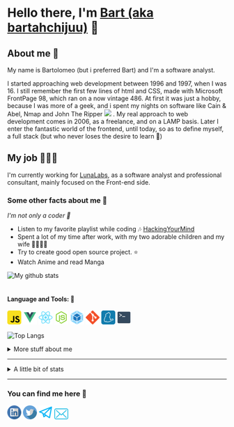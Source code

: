 # Hello there, I'm [Bart (aka bartahchijuu)](https://bartahchijuu.dev) 👋

## About me 👔

My name is Bartolomeo (but i preferred Bart) and I'm a software analyst.

I started approaching web development between 1996 and 1997, when I was 16. I still remember the first few lines of html and CSS,
made with Microsoft FrontPage 98, which ran on a now vintage 486. At first it was just a hobby, because I was more of a geek, and
i spent my nights on software like Cain & Abel, Nmap and John The Ripper <img src="https://emojis.slackmojis.com/emojis/images/1531849430/4246/blob-sunglasses.gif?1531849430" width="30"/> .
My real approach to web development comes in 2006, as a freelance, and on a LAMP basis. Later I enter the fantastic world of
the frontend, until today, so as to define myself, a full stack (but who never loses the desire to learn 🌱)

## My job 👩🏻‍💻

I'm currently working for [LunaLabs](https://www.lunalabs.it/), as a software analyst and professional consultant, mainly focused on the Front-end side.

### Some other facts about me 🚀

<p><i>I'm not only a coder 🤙</i><p>

- Listen to my favorite playlist while coding 🎶 [HackingYourMind](https://www.youtube.com/playlist?list=PLVzbkkMnVAXblFWOQJcwOZdjlIsvGapNI)
- Spent a lot of my time after work, with my two adorable children and my wife 👨‍👩‍👦‍👦
- Try to create good open source project. ⭐️
- Watch Anime and read Manga

![My github stats](https://github-readme-stats.vercel.app/api?username=barthachijuu&show_icons=true&theme=tokyonight&include_all_commits=true)
<br><br>

#### Language and Tools: 🔨

<code><img height="32" src="https://raw.githubusercontent.com/barthachijuu/barthachijuu/master/images/javascript.png"></code>
<code><img height="32" src="https://raw.githubusercontent.com/barthachijuu/barthachijuu/master/images/vue.png"></code>
<code><img height="32" src="https://raw.githubusercontent.com/barthachijuu/barthachijuu/master/images/react.png"></code>
<code><img height="32" src="https://raw.githubusercontent.com/barthachijuu/barthachijuu/master/images/node.png"></code>
<code><img height="32" src="https://raw.githubusercontent.com/barthachijuu/barthachijuu/master/images/webpack.png"></code>
<code><img height="32" src="https://raw.githubusercontent.com/barthachijuu/barthachijuu/master/images/git.png"></code>
<code><img height="32" src="https://raw.githubusercontent.com/barthachijuu/barthachijuu/master/images/yarn.png"></code>
<code><img height="32" src="https://raw.githubusercontent.com/barthachijuu/barthachijuu/master/images/terminal.svg"></code>

![Top Langs](https://github-readme-stats.vercel.app/api/top-langs/?username=barthachijuu&theme=tokyonight)

<details>
<summary>
  More stuff about me
</summary>

### What I do

I do in my free time, Open Source, and in my non-free time, I am a professional ICT consultant, and I work on projects,
in the banking sector. I take care of the architectural management and frontend dev ops

## What I'm currently learning 📚

- Unit Test
- Jest
- Scrum

## Projects I'm the most proud of

| Name            | Description                                                          | Language      | Repo                                                              |
| --------------- | -------------------------------------------------------------------- | ------------- | ----------------------------------------------------------------  |
| Fe React Ark    | A very scalable architecture, with the best technologies,            | JS / React.js | [FeReactArk](https://github.com/barthachijuu/FeReactArk)          |
| Barthachijuu io | A static single-page application developed using React.js            | JS / React.js | [barthachijuu.io](https://github.com/barthachijuu/barthachijuu.io)|

## All my other project

| Name            | Description                                                          | Language      | Repo                                                              |
| --------------- | -------------------------------------------------------------------- | ------------- | ----------------------------------------------------------------  |
| Circularmenu    | A very simple circular menu, developed in VanillaJS and animated with CSS3|JS /CSS|[Circularmenu](https://github.com/barthachijuu/circularmenu)|
|Barthachijuu            | This presentation Readme                                     | MD       |[barthachijuu](https://github.com/barthachijuu/barthachijuu)|

</details>
<hr />

<details>
<summary>
  A little bit of stats
</summary>

[![GitHub Streak](https://github-readme-streak-stats.herokuapp.com/?user=barthachijuu&theme=tokyonight&date_format=%5BY%20%5DM%20j&ring=19B00A&fire=DD2727)](https://git.io/streak-stats)

<!--START_SECTION:waka-->
![Profile Views](http://img.shields.io/badge/Profile_Views-21-red)

 **🤓 My Personal GitHub Info** 

```properties
🏆 5 Personal contributions in the last year

🛡️ 214 Total contributions when i start a github profile

💾 6.03 kB Used in Github's Storage

🚫 Not Opted to hire

📖 11 Public repos 

🔐 3 Private repos 

🔃 15 Followers 

🔄 19 Following 

```
📆 **Maybe i am a vampire 🧛** 
```text
🌞 Morning   0 commits      ░░░░░░░░░░░░░░░░░░░░░░░░░   0%

🌆 Daytime   22 commits     █████████░░░░░░░░░░░░░░░   37.29%

🌉 Evening   37 commits     ███████████████░░░░░░░░░   62.71%

🌕 Night     0 commits      ░░░░░░░░░░░░░░░░░░░░░░░░░   0%
```

📅 **I do my best effort on** Thursday
 ```text
Monday       9 commits      ▒░░░░░░░░░░░░░░░░░░░░░░   10.11%

Tuesday      6 commits      ▒░░░░░░░░░░░░░░░░░░░░░░░   6.74%

Wednesday    17 commits     ████░░░░░░░░░░░░░░░░░░░░   19.1%

Thursday     38 commits     ██████████░░░░░░░░░░░░░░   42.7%

Friday       17 commits     ████░░░░░░░░░░░░░░░░░░░░   19.1%

Saturday     1 commits      ▒░░░░░░░░░░░░░░░░░░░░░░░░   1.12%

Sunday       1 commits      ▒░░░░░░░░░░░░░░░░░░░░░░░░   1.12%
```

🏷️ ***Languages*** 
```text
JavaScript               3 hrs 42 mins       █████████████░░░░░░░░░░░   53.78%

Markdown                 2 hrs               ███████░░░░░░░░░░░░░░░░░   29.16%

YAML                     44 mins             ▒░░░░░░░░░░░░░░░░░░░░░░   10.7%

Bash                     22 mins             ▒░░░░░░░░░░░░░░░░░░░░░░░   5.53%

JSON                     3 mins              ▒░░░░░░░░░░░░░░░░░░░░░░░░   0.79%

Other                    0 secs              ▒░░░░░░░░░░░░░░░░░░░░░░░░   0.03%
```

🧰 ***Editors*** 
```text
VS Code                  6 hrs 53 mins       █████████████████████████   100%
```

📀 ***Operating System*** 
```text
Linux                    6 hrs 53 mins       █████████████████████████   100%
```

💻 ***Projects*** 
```text
fe-architecture          0 secs              ▒░░░░░░░░░░░░░░░░░░░░░░░░   0.18%

circlemenu               1 min               ▒░░░░░░░░░░░░░░░░░░░░░░░░   0.25%

circularmenu             3 mins              ▒░░░░░░░░░░░░░░░░░░░░░░░░   0.93%

barthachijuu             51 mins             ▒░░░░░░░░░░░░░░░░░░░░░   12.35%

waka-profile-stats       5 hrs 56 mins       █████████████████████░░░   86.28%
```

***I Mostly Code in*** CSS 
```text
CSS                      1 repo              ████░░░░░░░░░░░░░░░░░░░░   16.67%

JavaScript               1 repo              ████░░░░░░░░░░░░░░░░░░░░   16.67%

Java                     1 repo              ████░░░░░░░░░░░░░░░░░░░░   16.67%

SCSS                     1 repo              ████░░░░░░░░░░░░░░░░░░░░   16.67%
```



⌚ ***Last Stats Update on***
Thu, 06 Jan 2022 17:32:22 GMT
<!--END_SECTION:waka-->
</details>
<hr />

### You can find me here 💌

<p align="left">
  <a href="https://www.linkedin.com/in/bartoloamico/"><img width="32px" src="https://raw.githubusercontent.com/barthachijuu/barthachijuu/master/images/linkedin.svg" /></a>
  <a href="https://www.twitter.com/barthachijuu/"><img width="32px" src="https://raw.githubusercontent.com/barthachijuu/barthachijuu/master/images/twitter.svg" /></a>
  <a href="https://barthachijuu.dev/"><img width="32px" src="https://raw.githubusercontent.com/barthachijuu/barthachijuu/master/images/web.svg" /></a>
  <a href="mailto:me@barthachijuu.dev"><img width="32px" src="https://raw.githubusercontent.com/barthachijuu/barthachijuu/master/images/mail.svg" /></a>
</p>
